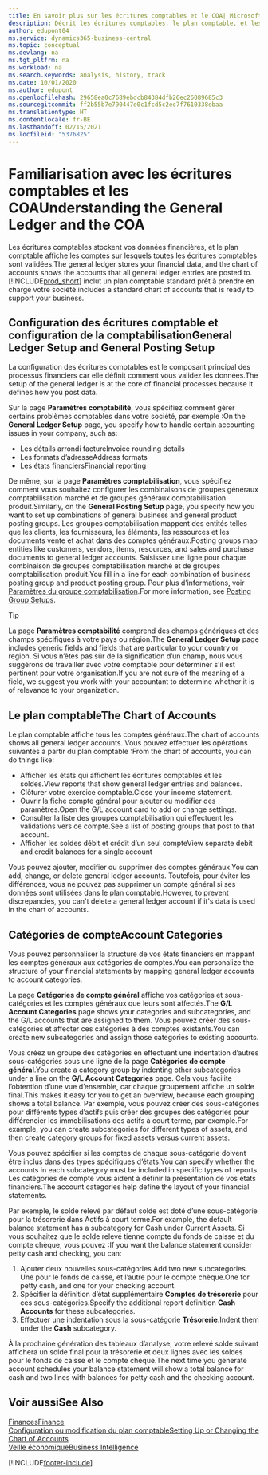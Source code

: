 ```yaml
---
title: En savoir plus sur les écritures comptables et le COA| Microsoft Docs
description: Décrit les écritures comptables, le plan comptable, et les catégories de compte.
author: edupont04
ms.service: dynamics365-business-central
ms.topic: conceptual
ms.devlang: na
ms.tgt_pltfrm: na
ms.workload: na
ms.search.keywords: analysis, history, track
ms.date: 10/01/2020
ms.author: edupont
ms.openlocfilehash: 29658ea0c7689ebdcb84384dfb26ec26089685c3
ms.sourcegitcommit: ff2b55b7e790447e0c1fcd5c2ec7f7610338ebaa
ms.translationtype: HT
ms.contentlocale: fr-BE
ms.lasthandoff: 02/15/2021
ms.locfileid: "5376825"
---
```

# <a name="understanding-the-general-ledger-and-the-coa"></a><span data-ttu-id="de776-103">Familiarisation avec les écritures comptables et les COA</span><span class="sxs-lookup"><span data-stu-id="de776-103">Understanding the General Ledger and the COA</span></span>

<span data-ttu-id="de776-104">Les écritures comptables stockent vos données financières, et le plan comptable affiche les comptes sur lesquels toutes les écritures comptables sont validées.</span><span class="sxs-lookup"><span data-stu-id="de776-104">The general ledger stores your financial data, and the chart of accounts shows the accounts that all general ledger entries are posted to.</span></span> [!INCLUDE[prod_short](includes/prod_short.md)] <span data-ttu-id="de776-105">inclut un plan comptable standard prêt à prendre en charge votre société.</span><span class="sxs-lookup"><span data-stu-id="de776-105">includes a standard chart of accounts that is ready to support your business.</span></span>

## <a name="general-ledger-setup-and-general-posting-setup"></a><span data-ttu-id="de776-106">Configuration des écritures comptable et configuration de la comptabilisation</span><span class="sxs-lookup"><span data-stu-id="de776-106">General Ledger Setup and General Posting Setup</span></span>

<span data-ttu-id="de776-107">La configuration des écritures comptables est le composant principal des processus financiers car elle définit comment vous validez les données.</span><span class="sxs-lookup"><span data-stu-id="de776-107">The setup of the general ledger is at the core of financial processes because it defines how you post data.</span></span>  

<span data-ttu-id="de776-108">Sur la page **Paramètres comptabilité**, vous spécifiez comment gérer certains problèmes comptables dans votre société, par exemple :</span><span class="sxs-lookup"><span data-stu-id="de776-108">On the **General Ledger Setup** page, you specify how to handle certain accounting issues in your company, such as:</span></span>  

* <span data-ttu-id="de776-109">Les détails arrondi facture</span><span class="sxs-lookup"><span data-stu-id="de776-109">Invoice rounding details</span></span>  
* <span data-ttu-id="de776-110">Les formats d’adresse</span><span class="sxs-lookup"><span data-stu-id="de776-110">Address formats</span></span>  
* <span data-ttu-id="de776-111">Les états financiers</span><span class="sxs-lookup"><span data-stu-id="de776-111">Financial reporting</span></span>  

<span data-ttu-id="de776-112">De même, sur la page **Paramètres comptabilisation**, vous spécifiez comment vous souhaitez configurer les combinaisons de groupes généraux comptabilisation marché et de groupes généraux comptabilisation produit.</span><span class="sxs-lookup"><span data-stu-id="de776-112">Similarly, on the **General Posting Setup** page, you specify how you want to set up combinations of general business and general product posting groups.</span></span> <span data-ttu-id="de776-113">Les groupes comptabilisation mappent des entités telles que les clients, les fournisseurs, les éléments, les ressources et les documents vente et achat dans des comptes généraux.</span><span class="sxs-lookup"><span data-stu-id="de776-113">Posting groups map entities like customers, vendors, items, resources, and sales and purchase documents to general ledger accounts.</span></span> <span data-ttu-id="de776-114">Saisissez une ligne pour chaque combinaison de groupes comptabilisation marché et de groupes comptabilisation produit.</span><span class="sxs-lookup"><span data-stu-id="de776-114">You fill in a line for each combination of business posting group and product posting group.</span></span> <span data-ttu-id="de776-115">Pour plus d’informations, voir [Paramètres du groupe comptabilisation](finance-posting-groups.md).</span><span class="sxs-lookup"><span data-stu-id="de776-115">For more information, see [Posting Group Setups](finance-posting-groups.md).</span></span>  

> [!TIP]
> <span data-ttu-id="de776-116">La page **Paramètres comptabilité** comprend des champs génériques et des champs spécifiques à votre pays ou région.</span><span class="sxs-lookup"><span data-stu-id="de776-116">The **General Ledger Setup** page includes generic fields and fields that are particular to your country or region.</span></span> <span data-ttu-id="de776-117">Si vous n’êtes pas sûr de la signification d’un champ, nous vous suggérons de travailler avec votre comptable pour déterminer s’il est pertinent pour votre organisation.</span><span class="sxs-lookup"><span data-stu-id="de776-117">If you are not sure of the meaning of a field, we suggest you work with your accountant to determine whether it is of relevance to your organization.</span></span>  

## <a name="the-chart-of-accounts"></a><span data-ttu-id="de776-118">Le plan comptable</span><span class="sxs-lookup"><span data-stu-id="de776-118">The Chart of Accounts</span></span>

<span data-ttu-id="de776-119">Le plan comptable affiche tous les comptes généraux.</span><span class="sxs-lookup"><span data-stu-id="de776-119">The chart of accounts shows all general ledger accounts.</span></span> <span data-ttu-id="de776-120">Vous pouvez effectuer les opérations suivantes à partir du plan comptable :</span><span class="sxs-lookup"><span data-stu-id="de776-120">From the chart of accounts, you can do things like:</span></span>  

* <span data-ttu-id="de776-121">Afficher les états qui affichent les écritures comptables et les soldes.</span><span class="sxs-lookup"><span data-stu-id="de776-121">View reports that show general ledger entries and balances.</span></span>  
* <span data-ttu-id="de776-122">Clôturer votre exercice comptable.</span><span class="sxs-lookup"><span data-stu-id="de776-122">Close your income statement.</span></span>  
* <span data-ttu-id="de776-123">Ouvrir la fiche compte général pour ajouter ou modifier des paramètres.</span><span class="sxs-lookup"><span data-stu-id="de776-123">Open the G/L account card to add or change settings.</span></span>  
* <span data-ttu-id="de776-124">Consulter la liste des groupes comptabilisation qui effectuent les validations vers ce compte.</span><span class="sxs-lookup"><span data-stu-id="de776-124">See a list of posting groups that post to that account.</span></span>
* <span data-ttu-id="de776-125">Afficher les soldes débit et crédit d’un seul compte</span><span class="sxs-lookup"><span data-stu-id="de776-125">View separate debit and credit balances for a single account</span></span>  

<span data-ttu-id="de776-126">Vous pouvez ajouter, modifier ou supprimer des comptes généraux.</span><span class="sxs-lookup"><span data-stu-id="de776-126">You can add, change, or delete general ledger accounts.</span></span> <span data-ttu-id="de776-127">Toutefois, pour éviter les différences, vous ne pouvez pas supprimer un compte général si ses données sont utilisées dans le plan comptable.</span><span class="sxs-lookup"><span data-stu-id="de776-127">However, to prevent discrepancies, you can't delete a general ledger account if it's data is used in the chart of accounts.</span></span>  

## <a name="account-categories"></a><span data-ttu-id="de776-128">Catégories de compte</span><span class="sxs-lookup"><span data-stu-id="de776-128">Account Categories</span></span>

<span data-ttu-id="de776-129">Vous pouvez personnaliser la structure de vos états financiers en mappant les comptes généraux aux catégories de comptes.</span><span class="sxs-lookup"><span data-stu-id="de776-129">You can personalize the structure of your financial statements by mapping general ledger accounts to account categories.</span></span>  

<span data-ttu-id="de776-130">La page **Catégories de compte général** affiche vos catégories et sous-catégories et les comptes généraux que leurs sont affectés.</span><span class="sxs-lookup"><span data-stu-id="de776-130">The **G/L Account Categories** page shows your categories and subcategories, and the G/L accounts that are assigned to them.</span></span> <span data-ttu-id="de776-131">Vous pouvez créer des sous-catégories et affecter ces catégories à des comptes existants.</span><span class="sxs-lookup"><span data-stu-id="de776-131">You can create new subcategories and assign those categories to existing accounts.</span></span>  

<span data-ttu-id="de776-132">Vous créez un groupe des catégories en effectuant une indentation d’autres sous-catégories sous une ligne de la page **Catégories de compte général**.</span><span class="sxs-lookup"><span data-stu-id="de776-132">You create a category group by indenting other subcategories under a line on the **G/L Account Categories** page.</span></span> <span data-ttu-id="de776-133">Cela vous facilite l’obtention d’une vue d’ensemble, car chaque groupement affiche un solde final.</span><span class="sxs-lookup"><span data-stu-id="de776-133">This makes it easy for you to get an overview, because each grouping shows a total balance.</span></span> <span data-ttu-id="de776-134">Par exemple, vous pouvez créer des sous-catégories pour différents types d’actifs puis créer des groupes des catégories pour différencier les immobilisations des actifs à court terme, par exemple.</span><span class="sxs-lookup"><span data-stu-id="de776-134">For example, you can create subcategories for different types of assets, and then create category groups for fixed assets versus current assets.</span></span>  

<span data-ttu-id="de776-135">Vous pouvez spécifier si les comptes de chaque sous-catégorie doivent être inclus dans des types spécifiques d’états.</span><span class="sxs-lookup"><span data-stu-id="de776-135">You can specify whether the accounts in each subcategory must be included in specific types of reports.</span></span> <span data-ttu-id="de776-136">Les catégories de compte vous aident à définir la présentation de vos états financiers.</span><span class="sxs-lookup"><span data-stu-id="de776-136">The account categories help define the layout of your financial statements.</span></span>  

<span data-ttu-id="de776-137">Par exemple, le solde relevé par défaut solde est doté d’une sous-catégorie pour la trésorerie dans Actifs à court terme.</span><span class="sxs-lookup"><span data-stu-id="de776-137">For example, the default balance statement has a subcategory for Cash under Current Assets.</span></span> <span data-ttu-id="de776-138">Si vous souhaitez que le solde relevé tienne compte du fonds de caisse et du compte chèque, vous pouvez :</span><span class="sxs-lookup"><span data-stu-id="de776-138">If you want the balance statement consider petty cash and checking, you can:</span></span>  

1. <span data-ttu-id="de776-139">Ajouter deux nouvelles sous-catégories.</span><span class="sxs-lookup"><span data-stu-id="de776-139">Add two new subcategories.</span></span> <span data-ttu-id="de776-140">Une pour le fonds de caisse, et l’autre pour le compte chèque.</span><span class="sxs-lookup"><span data-stu-id="de776-140">One for petty cash, and one for your checking account.</span></span>  
2. <span data-ttu-id="de776-141">Spécifier la définition d’état supplémentaire **Comptes de trésorerie** pour ces sous-catégories.</span><span class="sxs-lookup"><span data-stu-id="de776-141">Specify the additional report definition **Cash Accounts** for these subcategories.</span></span>  
3. <span data-ttu-id="de776-142">Effectuer une indentation sous la sous-catégorie **Trésorerie**.</span><span class="sxs-lookup"><span data-stu-id="de776-142">Indent them under the **Cash** subcategory.</span></span>  

<span data-ttu-id="de776-143">À la prochaine génération des tableaux d’analyse, votre relevé solde suivant affichera un solde final pour la trésorerie et deux lignes avec les soldes pour le fonds de caisse et le compte chèque.</span><span class="sxs-lookup"><span data-stu-id="de776-143">The next time you generate account schedules your balance statement will show a total balance for cash and two lines with balances for petty cash and the checking account.</span></span>  

## <a name="see-also"></a><span data-ttu-id="de776-144">Voir aussi</span><span class="sxs-lookup"><span data-stu-id="de776-144">See Also</span></span>

[<span data-ttu-id="de776-145">Finances</span><span class="sxs-lookup"><span data-stu-id="de776-145">Finance</span></span>](finance.md)  
[<span data-ttu-id="de776-146">Configuration ou modification du plan comptable</span><span class="sxs-lookup"><span data-stu-id="de776-146">Setting Up or Changing the Chart of Accounts</span></span>](finance-setup-chart-accounts.md)  
[<span data-ttu-id="de776-147">Veille économique</span><span class="sxs-lookup"><span data-stu-id="de776-147">Business Intelligence</span></span>](bi.md)  


[!INCLUDE[footer-include](includes/footer-banner.md)]